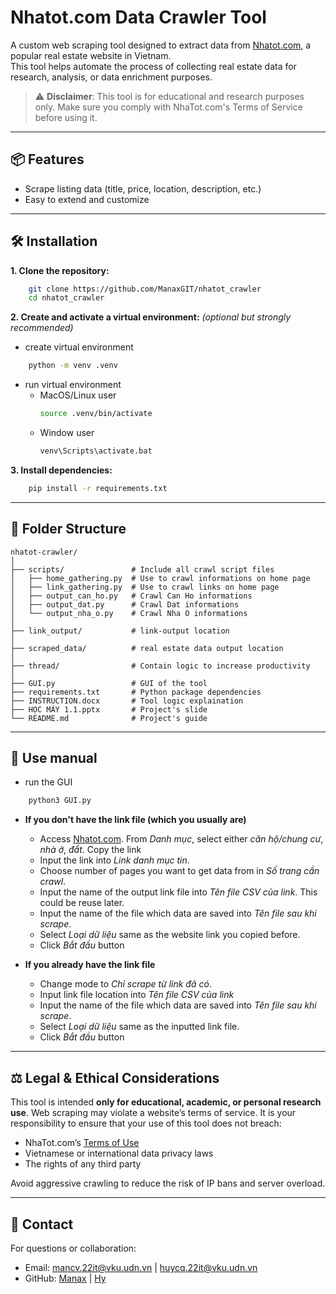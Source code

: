 
# Nhatot.com Data Crawler Tool

A custom web scraping tool designed to extract data from [Nhatot.com](https://nhatot.com), a popular real estate website in Vietnam.<br>
This tool helps automate the process of collecting real estate data for research, analysis, or data enrichment purposes.

> ⚠️ **Disclaimer**: This tool is for educational and research purposes only. Make sure you comply with NhaTot.com's Terms of Service before using it.

---

## 📦 Features

- Scrape listing data (title, price, location, description, etc.)
- Easy to extend and customize

---

## 🛠 Installation

<b>1. Clone the repository:</b>

```bash
    git clone https://github.com/ManaxGIT/nhatot_crawler
    cd nhatot_crawler
```

<b>2. Create and activate a virtual environment:</b>
*(optional but strongly recommended)*

* create virtual environment
```bash
    python -m venv .venv
```
* run virtual environment
    * MacOS/Linux user
        ```bash
        source .venv/bin/activate
        ```
    * Window user
        ```bash
        venv\Scripts\activate.bat
        ```

<b>3. Install dependencies:</b>

```bash
    pip install -r requirements.txt
```

---

## 📁 Folder Structure

```
nhatot-crawler/
│
├── scripts/               # Include all crawl script files
│   ├── home_gathering.py  # Use to crawl informations on home page
│   ├── link_gathering.py  # Use to crawl links on home page
│   ├── output_can_ho.py   # Crawl Can Ho informations
│   ├── output_dat.py      # Crawl Dat informations 
│   └── output_nha_o.py    # Crawl Nha O informations
│
├── link_output/           # link-output location
│
├── scraped_data/          # real estate data output location
│
├── thread/                # Contain logic to increase productivity
│
├── GUI.py                 # GUI of the tool
├── requirements.txt       # Python package dependencies
├── INSTRUCTION.docx       # Tool logic explaination
├── HỌC MÁY 1.1.pptx       # Project's slide
└── README.md              # Project's guide
```

---

## 🚀 Use manual

* run the GUI
```bash
    python3 GUI.py
```

* <b>If you don't have the link file (which you usually are)</b>
  - Access [Nhatot.com](https://nhatot.com). From *Danh mục*, select either *căn hộ/chung cư*, *nhà ở*, *đẩt*. Copy the link
  - Input the link into *Link danh mục tin*.
  - Choose number of pages you want to get data from in *Số trang cần crawl*.
  - Input the name of the output link file into *Tên file CSV của link*. This could be reuse later.
  - Input the name of the file which data are saved into *Tên file sau khi scrape*.
  - Select *Loại dữ liệu* same as the website link you copied before.
  - Click *Bắt đầu* button

* <b>If you already have the link file</b>
  - Change mode to *Chỉ scrape từ link đã có*.
  - Input link file location into *Tên file CSV của link*
  - Input the name of the file which data are saved into *Tên file sau khi scrape*.
  - Select *Loại dữ liệu* same as the inputted link file.
  - Click *Bắt đầu* button

---

## ⚖️ Legal & Ethical Considerations

This tool is intended **only for educational, academic, or personal research use**. Web scraping may violate a website’s terms of service. It is your responsibility to ensure that your use of this tool does not breach:

- NhaTot.com’s [Terms of Use](https://nhatot.com/terms)
- Vietnamese or international data privacy laws
- The rights of any third party

Avoid aggressive crawling to reduce the risk of IP bans and server overload.

---

## 📧 Contact

For questions or collaboration:
- Email: mancv.22it@vku.udn.vn | huycq.22it@vku.udn.vn
- GitHub: [Manax](https://github.com/ManaxGIT/) | [Hy](https://github.com/huycq2004)

